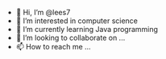 - 👋 Hi, I’m @lees7
- 👀 I’m interested in computer science
- 🌱 I’m currently learning Java programming
- 💞️ I’m looking to collaborate on ...
- 📫 How to reach me ...

<!---
lees7/lees7 is a ✨ special ✨ repository because its `README.md` (this file) appears on your GitHub profile.
You can click the Preview link to take a look at your changes.
--->
